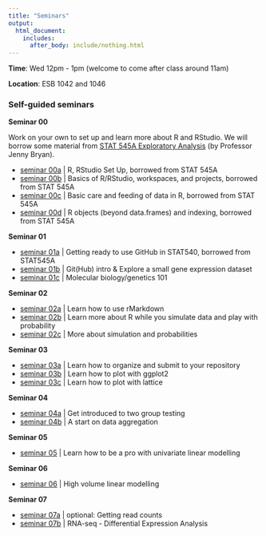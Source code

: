```yaml
---
title: "Seminars"
output:
  html_document:
    includes:
      after_body: include/nothing.html
---
```


**Time**: Wed 12pm - 1pm (welcome to come after class around 11am)

**Location**: ESB 1042 and 1046

### Self-guided seminars

**Seminar 00**

Work on your own to set up and learn more about R and RStudio. We will borrow some material from [STAT 545A Exploratory Analysis](https://stat545-ubc.github.io/topics.html) (by Professor Jenny Bryan).

  * [seminar 00a](https://stat545-ubc.github.io/block000_r-rstudio-install.html) | R, RStudio Set Up, borrowed from STAT 545A
  * [seminar 00b](https://stat545-ubc.github.io/block002_hello-r-workspace-wd-project.html) | Basics of R/RStudio, workspaces, and projects, borrowed from STAT 545A
  * [seminar 00c](https://stat545-ubc.github.io/block006_care-feeding-data.html) | Basic care and feeding of data in R, borrowed from STAT 545A
  * [seminar 00d](https://stat545-ubc.github.io/block004_basic-r-objects.html) | R objects (beyond data.frames) and indexing, borrowed from STAT 545A
  
**Seminar 01**

  * [seminar 01a](https://stat545-ubc.github.io/git01_git-install.html) | Getting ready to use GitHub in STAT540, borrowed from STAT545A
  * [seminar 01b](sm01b_gitIntro-basic-data-exploration.html) | Git(Hub) intro & Explore a small gene expression dataset
  * [seminar 01c](sm01c_biology-intro.pdf) | Molecular biology/genetics 101

**Seminar 02**

  * [seminar 02a](sm02a_rMarkdown.html) | Learn how to use rMarkdown
  * [seminar 02b](sm02b_introProbCltLln.html) | Learn more about R while you simulate data and play with probability 
  * [seminar 02c](sm02c_playing-with-probability.html) | More about simulation and probabilities

**Seminar 03**

  * [seminar 03a](sm03a_repoOrganization.html) | Learn how to organize and submit to your repository
  * [seminar 03b](sm03b_ggplot2.html) | Learn how to plot with ggplot2
  * [seminar 03c](sm03c_lattice.html) | Learn how to plot with lattice

**Seminar 04**

  * [seminar 04a](sm04a_dataAggTwoGrp.html) | Get introduced to two group testing
  * [seminar 04b](sm04b_dataAggregation.html) | A start on data aggregation

**Seminar 05**

  * [seminar 05](sm05_lowDimLinMod.html) | Learn how to be a pro with univariate linear modelling 

**Seminar 06** 

  * [seminar 06](sm06_highVolumeLinearModelling.html) | High volume linear modelling 

**Seminar 07** 

  * [seminar 07a](sm07_RNA-seq-bam.html) | optional: Getting read counts 
  * [seminar 07b](sm07_RNA-seq.html) | RNA-seq - Differential Expression Analysis 
